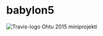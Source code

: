 # babylon5
![Travis-logo][travis-logo]
Ohtu 2015 miniprojekti


[travis-logo]: https://travis-ci.org/Termanty/babylon5.svg?branch=master "Travis"
